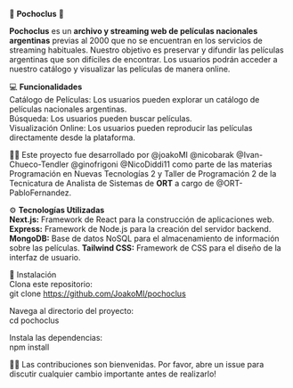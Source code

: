 🍿 **Pochoclus** 🧉

**Pochoclus** es un **archivo y streaming web de películas nacionales argentinas** previas al 2000 que no se encuentran en los servicios de streaming habituales. Nuestro objetivo es preservar y difundir las películas argentinas que son difíciles de encontrar. Los usuarios podrán acceder a nuestro catálogo y visualizar las películas de manera online.

💻 **Funcionalidades**  
Catálogo de Películas: Los usuarios pueden explorar un catálogo de películas nacionales argentinas.  
Búsqueda: Los usuarios pueden buscar películas.  
Visualización Online: Los usuarios pueden reproducir las películas directamente desde la plataforma.

👨‍💻 Este proyecto fue desarrollado por @joakoMI @nicobarak @Ivan-Chueco-Tendler @ginofrigoni @NicoDiddi11 como parte de las materias Programación en Nuevas Tecnologías 2 y Taller de Programación 2 de la Tecnicatura de Analista de Sistemas de **ORT** a cargo de @ORT-PabloFernandez.

⚙ **Tecnologías Utilizadas**  
**Next.js:** Framework de React para la construcción de aplicaciones web.  
**Express:** Framework de Node.js para la creación del servidor backend.  
**MongoDB:** Base de datos NoSQL para el almacenamiento de información sobre las películas.
**Tailwind CSS:** Framework de CSS para el diseño de la interfaz de usuario.

🔗 Instalación  
Clona este repositorio:  
git clone https://github.com/JoakoMI/pochoclus

Navega al directorio del proyecto:  
cd pochoclus

Instala las dependencias:  
npm install

🙋‍♂️ Las contribuciones son bienvenidas. Por favor, abre un issue para discutir cualquier cambio importante antes de realizarlo!
